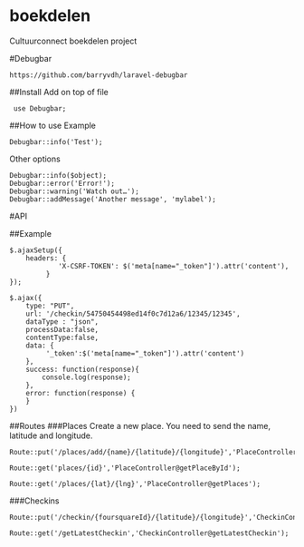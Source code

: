 # boekdelen
Cultuurconnect boekdelen project


#Debugbar
```
https://github.com/barryvdh/laravel-debugbar
```

##Install
Add on top of file
```
 use Debugbar;
```

##How to use
Example
```
Debugbar::info('Test');
```

Other options
```
Debugbar::info($object);
Debugbar::error('Error!');
Debugbar::warning('Watch out…');
Debugbar::addMessage('Another message', 'mylabel');
```


#API

##Example
```
$.ajaxSetup({
    headers: {
			'X-CSRF-TOKEN': $('meta[name="_token"]').attr('content'),
		 }
});

$.ajax({
    type: "PUT",
    url: '/checkin/54750454498ed14f0c7d12a6/12345/12345',
    dataType : "json",
    processData:false,
    contentType:false,
    data: {
         '_token':$('meta[name="_token"]').attr('content')
    },
    success: function(response){
        console.log(response);
    },
    error: function(response) {
    }
})
```

##Routes
###Places
Create a new place. You need to send the name, latitude and longitude.
```
Route::put('/places/add/{name}/{latitude}/{longitude}','PlaceController@addPlace');
```
```
Route::get('places/{id}','PlaceController@getPlaceById');
```
```
Route::get('/places/{lat}/{lng}','PlaceController@getPlaces');
```
###Checkins
```
Route::put('/checkin/{foursquareId}/{latitude}/{longitude}','CheckinController@checkin');
```
```
Route::get('/getLatestCheckin','CheckinController@getLatestCheckin');
```
